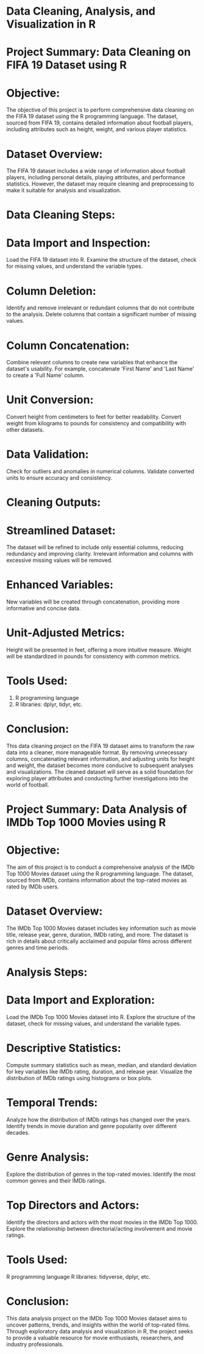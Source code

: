 # Data Cleaning, Analysis, and Visualization in R

# Project Summary: Data Cleaning on FIFA 19 Dataset using R
# Objective:
The objective of this project is to perform comprehensive data cleaning on the FIFA 19 dataset using the R programming language. The dataset, sourced from FIFA 19, contains detailed information about football players, including attributes such as height, weight, and various player statistics.

# Dataset Overview:
The FIFA 19 dataset includes a wide range of information about football players, including personal details, playing attributes, and performance statistics. However, the dataset may require cleaning and preprocessing to make it suitable for analysis and visualization.

# Data Cleaning Steps:
# Data Import and Inspection:
Load the FIFA 19 dataset into R.
Examine the structure of the dataset, check for missing values, and understand the variable types.

# Column Deletion:
Identify and remove irrelevant or redundant columns that do not contribute to the analysis.
Delete columns that contain a significant number of missing values.

# Column Concatenation:
Combine relevant columns to create new variables that enhance the dataset's usability.
For example, concatenate 'First Name' and 'Last Name' to create a 'Full Name' column.

# Unit Conversion:
Convert height from centimeters to feet for better readability.
Convert weight from kilograms to pounds for consistency and compatibility with other datasets.

# Data Validation:
Check for outliers and anomalies in numerical columns.
Validate converted units to ensure accuracy and consistency.

# Cleaning Outputs:
# Streamlined Dataset:
The dataset will be refined to include only essential columns, reducing redundancy and improving clarity.
Irrelevant information and columns with excessive missing values will be removed.

# Enhanced Variables:
New variables will be created through concatenation, providing more informative and concise data.

# Unit-Adjusted Metrics:
Height will be presented in feet, offering a more intuitive measure.
Weight will be standardized in pounds for consistency with common metrics.

# Tools Used:
1. R programming language
2. R libraries: dplyr, tidyr, etc.

# Conclusion:
This data cleaning project on the FIFA 19 dataset aims to transform the raw data into a cleaner, more manageable format. By removing unnecessary columns, concatenating relevant information, and adjusting units for height and weight, the dataset becomes more conducive to subsequent analyses and visualizations. The cleaned dataset will serve as a solid foundation for exploring player attributes and conducting further investigations into the world of football.


# Project Summary: Data Analysis of IMDb Top 1000 Movies using R

# Objective:
The aim of this project is to conduct a comprehensive analysis of the IMDb Top 1000 Movies dataset using the R programming language. The dataset, sourced from IMDb, contains information about the top-rated movies as rated by IMDb users.

# Dataset Overview:
The IMDb Top 1000 Movies dataset includes key information such as movie title, release year, genre, duration, IMDb rating, and more. The dataset is rich in details about critically acclaimed and popular films across different genres and time periods.

# Analysis Steps:

# Data Import and Exploration:
Load the IMDb Top 1000 Movies dataset into R.
Explore the structure of the dataset, check for missing values, and understand the variable types.

# Descriptive Statistics:
Compute summary statistics such as mean, median, and standard deviation for key variables like IMDb rating, duration, and release year.
Visualize the distribution of IMDb ratings using histograms or box plots.

# Temporal Trends:
Analyze how the distribution of IMDb ratings has changed over the years.
Identify trends in movie duration and genre popularity over different decades.

# Genre Analysis:
Explore the distribution of genres in the top-rated movies.
Identify the most common genres and their IMDb ratings.

# Top Directors and Actors:
Identify the directors and actors with the most movies in the IMDb Top 1000.
Explore the relationship between directorial/acting involvement and movie ratings.

# Tools Used:
R programming language
R libraries: tidyverse, dplyr, etc.

# Conclusion:
This data analysis project on the IMDb Top 1000 Movies dataset aims to uncover patterns, trends, and insights within the world of top-rated films. Through exploratory data analysis and visualization in R, the project seeks to provide a valuable resource for movie enthusiasts, researchers, and industry professionals.
